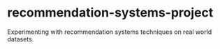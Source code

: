 # recommendation-systems-project
 Experimenting with recommendation systems techniques on real world datasets.
